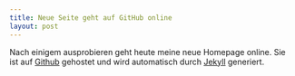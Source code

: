 ```yaml
--- 
title: Neue Seite geht auf GitHub online
layout: post
---
```


Nach einigem ausprobieren geht heute meine neue Homepage online. Sie ist auf [Github](http://github.com) gehostet und wird automatisch durch [Jekyll](https://github.com/jekyll/jekyll) generiert.
  

